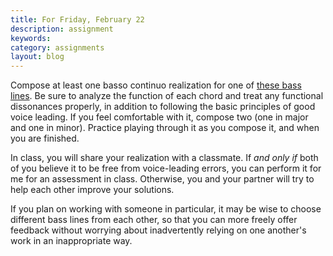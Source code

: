 ```yaml
---
title: For Friday, February 22
description: assignment
keywords: 
category: assignments
layout: blog
---
```


Compose at least one basso continuo realization for one of [these bass lines][bass]. Be sure to analyze the function of each chord and treat any functional dissonances properly, in addition to following the basic principles of good voice leading. If you feel comfortable with it, compose two (one in major and one in minor). Practice playing through it as you compose it, and when you are finished.

In class, you will share your realization with a classmate. If *and only if* both of you believe it to be free from voice-leading errors, you can perform it for me for an assessment in class. Otherwise, you and your partner will try to help each other improve your solutions.

If you plan on working with someone in particular, it may be wise to choose different bass lines from each other, so that you can more freely offer feedback without worrying about inadvertently relying on one another's work in an inappropriate way.


[bass]: /musi199/media/basslines.pdf